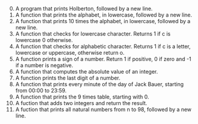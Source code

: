 0. A program that prints Holberton, followed by a new line.
1. A function that prints the alphabet, in lowercase, followed by a new line.
2. A function that prints 10 times the alphabet, in lowercase, followed by a new line.
3. A function that checks for lowercase character. Returns 1 if c is lowercase 0 otherwise.
4. A function that checks for alphabetic character. Returns 1 if c is a letter, lowercase or uppercase, otherwise return o.
5. A function prints a sign of a number. Return 1 if positive, 0 if zero and -1 if a number is negative.
6. A function that computes the absolute value of an integer.
7. A function prints the last digit of a number.
8. A function that prints every minute of the day of Jack Bauer, starting from 00:00 to 23:59.
9. A function that prints the 9 times table, starting with 0.
10. A fuction that adds two integers and return the result.
11. A fuction that prints all natural numbers from n to 98, followed by a new line. 